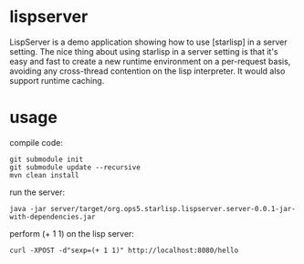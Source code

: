 lispserver
==========

LispServer is a demo application showing how to use [starlisp] in a server setting.  The nice thing about using starlisp in a server setting is that it's easy and fast to create a new runtime environment on a per-request basis, avoiding any cross-thread contention on the lisp interpreter.  It would also support runtime caching.

usage
=====

compile code:

    git submodule init
    git submodule update --recursive
    mvn clean install

run the server:

    java -jar server/target/org.ops5.starlisp.lispserver.server-0.0.1-jar-with-dependencies.jar

perform (+ 1 1) on the lisp server:

    curl -XPOST -d"sexp=(+ 1 1)" http://localhost:8080/hello
